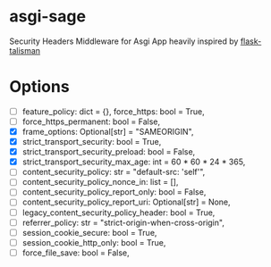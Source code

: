 # asgi-sage
Security Headers Middleware for Asgi App heavily inspired by [flask-talisman](https://github.com/GoogleCloudPlatform/flask-talisman)

# Options


- [ ] feature_policy: dict = {}, force_https: bool = True,
- [ ] force_https_permanent: bool = False,
- [X] frame_options: Optional[str] = "SAMEORIGIN",
- [X] strict_transport_security: bool = True,
- [X] strict_transport_security_preload: bool = False,
- [X] strict_transport_security_max_age: int = 60 * 60 * 24 * 365,
- [ ] content_security_policy: str = "default-src: 'self'",
- [ ] content_security_policy_nonce_in: list = [],
- [ ] content_security_policy_report_only: bool = False,
- [ ] content_security_policy_report_uri: Optional[str] = None,
- [ ] legacy_content_security_policy_header: bool = True,
- [ ] referrer_policy: str = "strict-origin-when-cross-origin",
- [ ] session_cookie_secure: bool = True,
- [ ] session_cookie_http_only: bool = True,
- [ ] force_file_save: bool = False,
